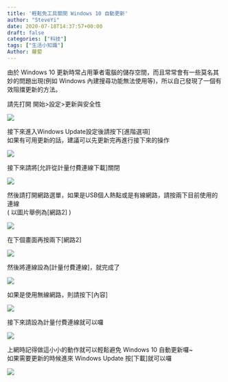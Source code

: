 ```yaml
---
title: '輕鬆免工具關閉 Windows 10 自動更新'
author: "SteveYi"
date: 2020-07-18T14:37:57+00:00
draft: false
categories: ["科技"]
tags: ["生活小知識"]
Author: 蘿蔔
---
```


由於 Windows 10 更新時常占用筆者電腦的儲存空間，而且常常會有一些莫名其妙的問題出現(例如 Windows 內建搜尋功能無法使用等)，所以自己發現了一個有效阻擋更新的方法。

請先打開 開始>設定>更新與安全性

![](https://static-a1.steveyi.net/media/blog/2020071810311417.png)

接下來進入Windows Update設定後請按下\[進階選項\]  
如果有可用更新的話，建議可以先更新完再進行接下來的操作

![](https://static-a1.steveyi.net/media/blog/2020071810332840.png)

接下來請將\[允許從計量付費連線下載\]關閉

![](https://static-a1.steveyi.net/media/blog/2020071813212146.png)

然後請打開網路選單，如果是USB個人熱點或是有線網路，請按兩下目前使用的連線  
( 以圖片舉例為\[網路2\] )

![](https://static-a1.steveyi.net/media/blog/2020071813265947.png)

在下個畫面再按兩下\[網路2\]

![](https://static-a1.steveyi.net/media/blog/2020071813281349.png)

然後將連線設為\[計量付費連線\]，就完成了

![](https://static-a1.steveyi.net/media/blog/2020071813345785.png)

如果是使用無線網路，則請按下\[內容\]

![](https://static-a1.steveyi.net/media/blog/2020071813371023.png)

接下來請設為計量付費連線就可以囉

![](https://static-a1.steveyi.net/media/blog/2020071813402994.png)

上網時記得做這小小的動作就可以輕鬆避免 Windows 10 自動更新囉~  
如果需要更新的時候進來 Windows Update 按\[下載\]就可以囉

![](https://static-a1.steveyi.net/media/blog/2020071814305227.png)
